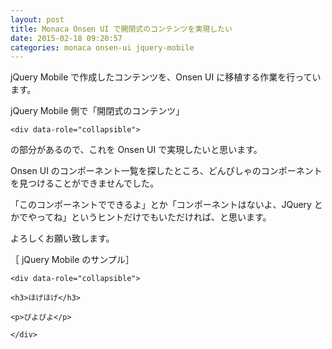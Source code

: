 ```yaml
---
layout: post
title: Monaca Onsen UI で開閉式のコンテンツを実現したい
date: 2015-02-18 09:20:57
categories: monaca onsen-ui jquery-mobile
---
```

<!-- {% raw %} -->
<p>jQuery Mobile で作成したコンテンツを、Onsen UI に移植する作業を行っています。</p>

<p>jQuery Mobile 側で「開閉式のコンテンツ」</p>

<pre><code>&lt;div data-role="collapsible"&gt;
</code></pre>

<p>の部分があるので、これを Onsen UI で実現したいと思います。</p>

<p>Onsen UI のコンポーネント一覧を探したところ、どんぴしゃのコンポーネントを見つけることができませんでした。</p>

<p>「このコンポーネントでできるよ」とか「コンポーネントはないよ、JQuery とかでやってね」というヒントだけでもいただければ、と思います。</p>

<p>よろしくお願い致します。</p>

<p>［ jQuery Mobile のサンプル］</p>

<pre><code>&lt;div data-role="collapsible"&gt;

&lt;h3&gt;ほげほげ&lt;/h3&gt;

&lt;p&gt;ぴよぴよ&lt;/p&gt;

&lt;/div&gt;
</code></pre>
<!-- {% endraw %} -->

